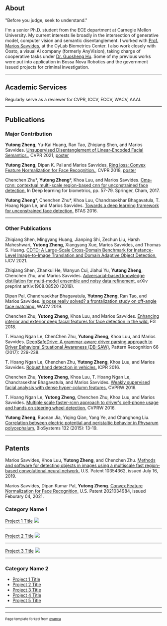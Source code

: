 ## About
"Before you judge, seek to understand."

I'm a senior Ph.D. student from the ECE department at Carnegie Mellon University. My current interests lie broadly in the intersection of generative model, computer vision and semantic disentanglement. I worked with [Prof. Marios Savvides](https://www.cylab.cmu.edu/directory/bios/savvides-marios.html), at the CyLab Biometrics Center. I also work closely with Oosto, a visual AI company (formerly AnyVision), taking charge of cooperative tasks under [Dr. Guosheng Hu](https://www.linkedin.com/in/guosheng-hu-6801b333/?originalSubdomain=uk). Some of my previous works were put into application in Bossa Nova Robotics and the government issued projects for criminal investigation. 

---

## Academic Services
Regularly serve as a reviewer for CVPR, ICCV, ECCV, WACV, AAAI. 

---

## Publications 
### Major Contribution
**Yutong Zheng**, Yu-Kai Huang, Ran Tao, Zhiqiang Shen, and Marios Savvides. [Unsupervised Disentanglement of Linear-Encoded Facial Semantics.](https://arxiv.org/abs/2103.16605), CVPR 2021, [poster](https://yutongzheng.github.io/pdf/Unsupervised_disentanglement_cvpr21_poster.pdf)

**Yutong Zheng**, Dipan K. Pal and Marios Savvides, [Ring loss: Convex Feature Normalization for Face Recognition.](https://arxiv.org/abs/1803.00130), CVPR 2018, [poster](https://yutongzheng.github.io/pdf/CVPR2018PosterRingLoss42x87.pdf)

Chenchen Zhu*, **Yutong Zheng***, Khoa Luu, and Marios Savvides. [Cms-rcnn: contextual multi-scale region-based cnn for unconstrained face detection.](https://arxiv.org/abs/1606.05413) In Deep learning for biometrics, pp. 57-79. Springer, Cham, 2017.

**Yutong Zheng***, Chenchen Zhu*, Khoa Luu, Chandrasekhar Bhagavatula, T. Hoang Ngan Le, and Marios Savvides. [Towards a deep learning framework for unconstrained face detection.](https://arxiv.org/abs/1612.05322) BTAS 2016.

---

### Other Publications
Zhiqiang Shen, Mingyang Huang, Jianping Shi, Zechun Liu, Harsh Maheshwari, **Yutong Zheng**, Xiangyang Xue, Marios Savvides, and Thomas S. Huang. [CDTD: A Large-Scale Cross-Domain Benchmark for Instance-Level Image-to-Image Translation and Domain Adaptive Object Detection.](https://link.springer.com/article/10.1007/s11263-020-01394-z) IJCV 2021.

Zhiqiang Shen, Zhankui He, Wanyun Cui, Jiahui Yu, **Yutong Zheng**, Chenchen Zhu, and Marios Savvides. [Adversarial-based knowledge distillation for multi-model ensemble and noisy data refinement.](https://arxiv.org/abs/1908.08520) arXiv preprint arXiv:1908.08520 (2019).

Dipan Pal, Chandrasekhar Bhagavatula, **Yutong Zheng**, Ran Tao, and Marios Savvides. [Is pose really solved? a frontalization study on off-angle face matching.](https://ieeexplore.ieee.org/document/8658602) WACV 2019.

Chenchen Zhu, **Yutong Zheng**, Khoa Luu, and Marios Savvides. [Enhancing interior and exterior deep facial features for face detection in the wild.](https://openreview.net/pdf?id=rye6JdbH3S) FG 2018.

T. Hoang Ngan Le, ChenChen Zhu, **Yutong Zheng**, Khoa Luu, and Marios Savvides. [DeepSafeDrive: A grammar-aware driver parsing approach to Driver Behavioral Situational Awareness (DB-SAW).](https://www.andrew.cmu.edu/user/thihoanl/paper/Deepsafe_2017.pdf) Pattern Recognition 66 (2017): 229-238.

T. Hoang Ngan Le, Chenchen Zhu, **Yutong Zheng**, Khoa Luu, and Marios Savvides. [Robust hand detection in vehicles.](https://projet.liris.cnrs.fr/imagine/pub/proceedings/ICPR-2016/media/files/1210.pdf) ICPR 2016.

Chenchen Zhu, **Yutong Zheng**, Khoa Luu, T. Hoang Ngan Le, Chandrasekhar Bhagavatula, and Marios Savvides. [Weakly supervised facial analysis with dense hyper-column features.](https://www.cv-foundation.org/openaccess/content_cvpr_2016_workshops/w4/papers/Zhu_Weakly_Supervised_Facial_CVPR_2016_paper.pdf) CVPRW 2016.

T. Hoang Ngan Le, **Yutong Zheng**, Chenchen Zhu, Khoa Luu, and Marios Savvides. [Multiple scale faster-rcnn approach to driver's cell-phone usage and hands on steering wheel detection.](https://www.cv-foundation.org//openaccess/content_cvpr_2016_workshops/w3/papers/Le_Multiple_Scale_Faster-RCNN_CVPR_2016_paper.pdf) CVPRW 2016.

**Yutong Zheng**, Ruonan Jia, Yiqing Qian, Yang Ye, and Changhong Liu. [Correlation between electric potential and peristaltic behavior in Physarum polycephalum.](https://www.sciencedirect.com/science/article/abs/pii/S0303264715000556) BioSystems 132 (2015): 13-19.

---

## Patents

Marios Savvides, Khoa Luu, **Yutong Zheng**, and Chenchen Zhu. [Methods and software for detecting objects in images using a multiscale fast region-based convolutional neural network.](https://worldwide.espacenet.com/patent/search?q=pn%3DUS10354362B2) U.S. Patent 10354362, issued July 16, 2019.

Marios Savvides, Dipan Kumar Pal, **Yutong Zheng**. [Convex Feature Normalization for Face Recognition.](https://worldwide.espacenet.com/patent/search?q=pn%3DUS2021034984A1) 
U.S. Patent 2021034984, issued Feburary 04, 2021.

### Category Name 1 

[Project 1 Title](/sample_page)
<img src="images/dummy_thumbnail.jpg?raw=true"/>

---
[Project 2 Title](/pdf/sample_presentation.pdf)
<img src="images/dummy_thumbnail.jpg?raw=true"/>

---
[Project 3 Title](http://example.com/)
<img src="images/dummy_thumbnail.jpg?raw=true"/>

---

### Category Name 2

- [Project 1 Title](http://example.com/)
- [Project 2 Title](http://example.com/)
- [Project 3 Title](http://example.com/)
- [Project 4 Title](http://example.com/)
- [Project 5 Title](http://example.com/)

---




---
<p style="font-size:11px">Page template forked from <a href="https://github.com/evanca/quick-portfolio">evanca</a></p>
<!-- Remove above link if you don't want to attibute -->

